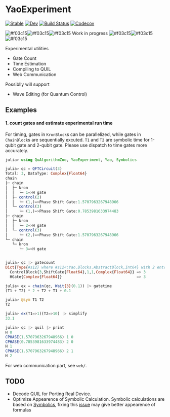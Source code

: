 # YaoExperiment
[![Stable](https://img.shields.io/badge/docs-stable-blue.svg)](https://GiggleLiu.github.io/YaoExperiment.jl/stable)
[![Dev](https://img.shields.io/badge/docs-dev-blue.svg)](https://GiggleLiu.github.io/YaoExperiment.jl/dev)
[![Build Status](https://travis-ci.com/GiggleLiu/YaoExperiment.jl.svg?branch=master)](https://travis-ci.com/GiggleLiu/YaoExperiment.jl)
[![Codecov](https://codecov.io/gh/GiggleLiu/YaoExperiment.jl/branch/master/graph/badge.svg)](https://codecov.io/gh/GiggleLiu/YaoExperiment.jl)


![#f03c15](https://placehold.it/15/f03c15/000000?text=+)![#f03c15](https://placehold.it/15/f03c15/000000?text=+)![#f03c15](https://placehold.it/15/f03c15/000000?text=+) Work in progress ![#f03c15](https://placehold.it/15/f03c15/000000?text=+)![#f03c15](https://placehold.it/15/f03c15/000000?text=+)![#f03c15](https://placehold.it/15/f03c15/000000?text=+)

Experimental utilities
* Gate Count
* Time Estimation
* Compiling to QUIL
* Web Communication

Possiblly will support
* Wave Editing (for Quantum Control)

## Examples
#### 1. count gates and estimate experimental run time
For timing, gates in `KronBlock`s can be parallelized, while gates in `ChainBlock`s are sequentially excuted. `T1` and `T2` are symbolic time for 1-qubit gate and 2-qubit gate. Please use dispatch to time gates more accurately.

```julia console
julia> using QuAlgorithmZoo, YaoExperiment, Yao, Symbolics

julia> qc = QFTCircuit(3)
Total: 3, DataType: Complex{Float64}
chain
├─ chain
│  ├─ kron
│  │  └─ 1=>H gate
│  ├─ control(2)
│  │  └─ (1,)=>Phase Shift Gate:1.5707963267948966
│  └─ control(3)
│     └─ (1,)=>Phase Shift Gate:0.7853981633974483
├─ chain
│  ├─ kron
│  │  └─ 2=>H gate
│  └─ control(3)
│     └─ (2,)=>Phase Shift Gate:1.5707963267948966
└─ chain
   └─ kron
      └─ 3=>H gate


julia> qc |> gatecount
Dict{Type{#s12} where #s12<:Yao.Blocks.AbstractBlock,Int64} with 2 entries:
  ControlBlock{3,ShiftGate{Float64},1,1,Complex{Float64}} => 3
  HGate{Complex{Float64}}                                 => 3

julia> ex = chain(qc, Wait{3}(0.1)) |> gatetime
(T1 + T2) * 2 + T2 + T1 + 0.1

julia> @sym T1 T2
T2

julia> ex(T1=>1)(T2=>10) |> simplify
33.1

julia> qc |> quil |> print
H 0
CPHASE(1.5707963267948966) 1 0
CPHASE(0.7853981633974483) 2 0
H 1
CPHASE(1.5707963267948966) 2 1
H 2
```

For web communication part, see `web/`.

## TODO
* Decode QUIL for Porting Real Device.
* Optimize Appearence of Symbolic Calculation.
Symbolic calculations are based on [Symbolics](https://github.com/MasonProtter/Symbolics.jl), fixing this [issue](https://github.com/MasonProtter/Symbolics.jl/issues/17) may give better appearence of formulas

